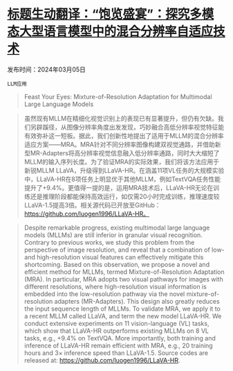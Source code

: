# [标题生动翻译：“饱览盛宴”：探究多模态大型语言模型中的混合分辨率自适应技术](https://arxiv.org/abs/2403.03003)

发布时间：2024年03月05日

`LLM应用`

> Feast Your Eyes: Mixture-of-Resolution Adaptation for Multimodal Large Language Models

> 虽然现有MLLM在精细化视觉识别上的表现已有显著提升，但仍有欠缺。我们另辟蹊径，从图像分辨率角度出发发现，巧妙融合高低分辨率视觉特征能有效弥补这一短板。据此，我们创新性地提出了适用于MLLM的混合分辨率适应方案——MRA。MRA针对不同分辨率图像构建双视觉通路，并借助新型MR-Adapters将高分辨率视觉信息融入低分辨率通路，同时大大缩短了MLLM的输入序列长度。为了验证MRA的实际效果，我们将该方法应用于新锐MLLM LLaVA，升级得到LLaVA-HR。在涵盖11项VL任务的大规模实验中，LLaVA-HR在8项任务上明显优于其他MLLM，例如TextVQA任务性能提升了+9.4%。更值得一提的是，运用MRA技术后，LLaVA-HR无论在训练还是推理阶段都能保持高效运行，如仅需20小时完成训练，推理速度较LLaVA-1.5提高3倍。相关源代码已开放至GitHub：https://github.com/luogen1996/LLaVA-HR。

> Despite remarkable progress, existing multimodal large language models (MLLMs) are still inferior in granular visual recognition. Contrary to previous works, we study this problem from the perspective of image resolution, and reveal that a combination of low- and high-resolution visual features can effectively mitigate this shortcoming. Based on this observation, we propose a novel and efficient method for MLLMs, termed Mixture-of-Resolution Adaptation (MRA). In particular, MRA adopts two visual pathways for images with different resolutions, where high-resolution visual information is embedded into the low-resolution pathway via the novel mixture-of-resolution adapters (MR-Adapters). This design also greatly reduces the input sequence length of MLLMs. To validate MRA, we apply it to a recent MLLM called LLaVA, and term the new model LLaVA-HR. We conduct extensive experiments on 11 vision-language (VL) tasks, which show that LLaVA-HR outperforms existing MLLMs on 8 VL tasks, e.g., +9.4% on TextVQA. More importantly, both training and inference of LLaVA-HR remain efficient with MRA, e.g., 20 training hours and 3$\times$ inference speed than LLaVA-1.5. Source codes are released at: https://github.com/luogen1996/LLaVA-HR.